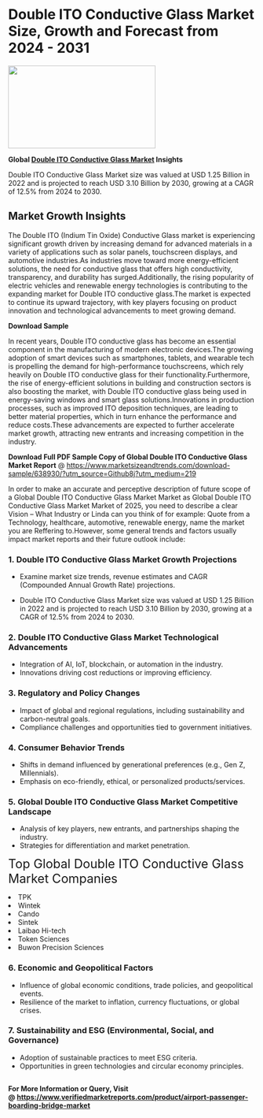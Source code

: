 <H1>Double ITO Conductive Glass Market Size, Growth and Forecast from 2024 - 2031</H1><img class="aligncenter size-medium wp-image-584254" src="https://thirdeyenews.in/wp-content/uploads/2024/09/Global-Market-Research-300x168.jpeg" alt="" width="300" height="168" /><p><strong>Global&nbsp;<a href="https://www.marketsizeandtrends.com/download-sample/638930/?utm_source=Github8j?utm_medium=219">Double ITO Conductive Glass Market</a> Insights</strong></p><p>Double ITO Conductive Glass Market size was valued at USD 1.25 Billion in 2022 and is projected to reach USD 3.10 Billion by 2030, growing at a CAGR of 12.5% from 2024 to 2030.</p><p><h2>Market Growth Insights</h2> <p>The Double ITO (Indium Tin Oxide) Conductive Glass market is experiencing significant growth driven by increasing demand for advanced materials in a variety of applications such as solar panels, touchscreen displays, and automotive industries.As industries move toward more energy-efficient solutions, the need for conductive glass that offers high conductivity, transparency, and durability has surged.Additionally, the rising popularity of electric vehicles and renewable energy technologies is contributing to the expanding market for Double ITO conductive glass.The market is expected to continue its upward trajectory, with key players focusing on product innovation and technological advancements to meet growing demand.</p> <p><strong>Download Sample</strong></p> <p>In recent years, Double ITO conductive glass has become an essential component in the manufacturing of modern electronic devices.The growing adoption of smart devices such as smartphones, tablets, and wearable tech is propelling the demand for high-performance touchscreens, which rely heavily on Double ITO conductive glass for their functionality.Furthermore, the rise of energy-efficient solutions in building and construction sectors is also boosting the market, with Double ITO conductive glass being used in energy-saving windows and smart glass solutions.Innovations in production processes, such as improved ITO deposition techniques, are leading to better material properties, which in turn enhance the performance and reduce costs.These advancements are expected to further accelerate market growth, attracting new entrants and increasing competition in the industry.<p><span class=""><strong>Download Full PDF Sample Copy of Global Double ITO Conductive Glass Market Report</strong> @ <a href="https://www.marketsizeandtrends.com/download-sample/638930/?utm_source=Github8j?utm_medium=219" target="_blank">https://www.marketsizeandtrends.com/download-sample/638930/?utm_source=Github8j?utm_medium=219</a></span></p><p>In order to make an accurate and perceptive description of future scope of a Global&nbsp;Double ITO Conductive Glass Market Market as Global&nbsp;Double ITO Conductive Glass Market Market of 2025, you need to describe a clear Vision &ndash; What Industry or Linda can you think of for example: Quote from a Technology, healthcare, automotive, renewable energy, name the market you are Reffering to.However, some general trends and factors usually impact market reports and their future outlook include:</p><h3>1.&nbsp;<strong>Double ITO Conductive Glass Market Growth Projections</strong></h3><ul><li>Examine market size trends, revenue estimates and CAGR (Compounded Annual Growth Rate) projections.</li><li><p>Double ITO Conductive Glass Market size was valued at USD 1.25 Billion in 2022 and is projected to reach USD 3.10 Billion by 2030, growing at a CAGR of 12.5% from 2024 to 2030.</p></li></ul><h3>2.&nbsp;<strong>Double ITO Conductive Glass Market Technological Advancements</strong></h3><ul><li>Integration of AI, IoT, blockchain, or automation in the industry.</li><li>Innovations driving cost reductions or improving efficiency.</li></ul><h3>3.&nbsp;<strong>Regulatory and Policy Changes</strong></h3><ul><li>Impact of global and regional regulations, including sustainability and carbon-neutral goals.</li><li>Compliance challenges and opportunities tied to government initiatives.</li></ul><h3>4.&nbsp;<strong>Consumer Behavior Trends</strong></h3><ul><li>Shifts in demand influenced by generational preferences (e.g., Gen Z, Millennials).</li><li>Emphasis on eco-friendly, ethical, or personalized products/services.</li></ul><h3>5.&nbsp;<strong>Global Double ITO Conductive Glass Market Competitive Landscape</strong></h3><ul><li>Analysis of key players, new entrants, and partnerships shaping the industry.</li><li>Strategies for differentiation and market penetration.</li></ul><p data-pm-slice="1 1 []"><span style="color: inherit; font-family: inherit; font-size: 25px;">Top Global Double ITO Conductive Glass Market Companies</span></p><div class="" data-test-id=""><p><li>TPK</li><li> Wintek</li><li> Cando</li><li> Sintek</li><li> Laibao Hi-tech</li><li> Token Sciences</li><li> Buwon Precision Sciences</li></p></div><h3>6.&nbsp;<strong>Economic and Geopolitical Factors</strong></h3><ul><li>Influence of global economic conditions, trade policies, and geopolitical events.</li><li>Resilience of the market to inflation, currency fluctuations, or global crises.</li></ul><h3>7.&nbsp;<strong>Sustainability and ESG (Environmental, Social, and Governance)</strong></h3><ul><li>Adoption of sustainable practices to meet ESG criteria.</li><li>Opportunities in green technologies and circular economy principles.</li></ul><h2><strong style="font-size: 14px;">For More Information or Query, Visit @&nbsp;</strong><a style="background-color: #ffffff; font-size: 14px;" href="https://www.marketsizeandtrends.com/report/double-ito-conductive-glass-market/" target="_blank">https://www.verifiedmarketreports.com/product/airport-passenger-boarding-bridge-market</a></h2>